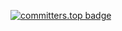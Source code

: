 [![committers.top badge](https://user-badge.committers.top/lebanon_private/USERNAME.svg)](https://user-badge.committers.top/lebanon_private/USERNAME)

